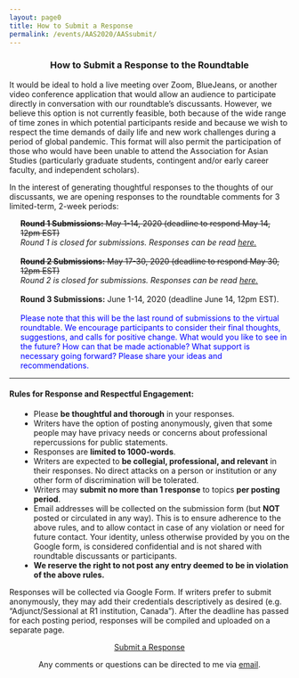```yaml
---
layout: page0
title: How to Submit a Response
permalink: /events/AAS2020/AASsubmit/
---
```


<center><h3>How to Submit a Response to the Roundtable</h3></center>
<p></p>
It would be ideal to hold a live meeting over Zoom, BlueJeans, or another video conference application that would allow an audience to participate directly in conversation with our roundtable’s discussants. However, we believe this option is not currently feasible, both because of the wide range of time zones in which potential participants reside and because we wish to respect the time demands of daily life and new work challenges during a period of global pandemic. This format will also permit the participation of those who would have been unable to attend the Association for Asian Studies (particularly graduate students, contingent and/or early career faculty, and independent scholars).
<p></p>
In the interest of generating thoughtful responses to the thoughts of our discussants, we are opening responses to the roundtable comments for 3 limited-term, 2-week periods:
<p></p>

<span style="padding-left: 20px; display:block"><strike><b>Round 1 Submissions:</b> May 1-14, 2020 (deadline to respond May 14, 12pm EST)</strike><br><em>Round 1 is closed for submissions. Responses can be read <a href="/events/AAS2020/Round1/">here.</a></em><br>
&nbsp;<br><strike><b>Round 2 Submissions:</b> May 17-30, 2020 (deadline to respond May 30, 12pm EST)</strike><br>
<em>Round 2 is closed for submissions. Responses can be read <a href="/events/AAS2020/Round2/">here.</a></em><br>
&nbsp;<br><b>Round 3 Submissions:</b> June 1-14, 2020 (deadline June 14, 12pm EST).<br>
&nbsp;<br><font color="blue">Please note that this will be the last round of submissions to the virtual roundtable. We encourage participants to consider their final thoughts, suggestions, and calls for positive change. What would you like to see in the future? How can that be made actionable? What support is necessary going forward? Please share your ideas and recommendations.</font><br>

<p></p>


<hr>
<h4><b>Rules for Response and Respectful Engagement:</b></h4>
<p></p>
<div>
<span style="padding-left: 20px; display:block">
<ul><li>Please <b>be thoughtful and thorough</b> in your responses.</li>
<li>Writers have the option of posting anonymously, given that some people may have privacy needs or concerns about professional repercussions for public statements.</li>
<li>Responses are <b>limited to 1000-words</b>.</li>
<li>Writers are expected to <b>be collegial, professional, and relevant</b> in their responses. No direct attacks on a person or institution or any other form of discrimination will be tolerated.</li>
<li>Writers may <b>submit no more than 1 response</b> to topics <b>per posting period</b>.</li>
<li>Email addresses will be collected on the submission form (but <b>NOT</b> posted or circulated in any way). This is to ensure adherence to the above rules, and to allow contact in case of any violation or need for future contact. Your identity, unless otherwise provided by you on the Google form, is considered confidential and is not shared with roundtable discussants or participants.</li>
<li><b>We reserve the right to not post any entry deemed to be in violation of the above rules.</b></li></ul></span>
</div>
<p></p>
Responses will be collected via Google Form. If writers prefer to submit anonymously, they may add their credentials descriptively as desired (e.g. “Adjunct/Sessional at R1 institution, Canada”). After the deadline has passed for each posting period, responses will be compiled and uploaded on a separate page.
<p></p>
<center>
<a href="https://forms.gle/5srDmHsNKrwE3yzM8" target="_blank" class="btn btn-primary btn-lg outline2" role="button">Submit a Response</a>
<p></p>
<p></p>
Any comments or questions can be directed to me via <a href="mailto:prcurtis@umich.edu">email</a>.
</center>
